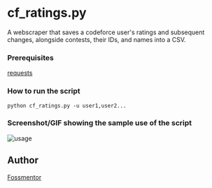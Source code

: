 # cf_ratings.py
<!--Remove the below lines and add yours -->
A webscraper that saves a codeforce user's ratings and subsequent changes, alongside contests, their IDs, and names into a CSV.

### Prerequisites
[requests](https://github.com/psf/requests)

### How to run the script
```python cf_ratings.py -u user1,user2...```

### Screenshot/GIF showing the sample use of the script
![usage](usage.jpg)

## Author
[Fossmentor](https://github.com/fossmentorOfficial)
